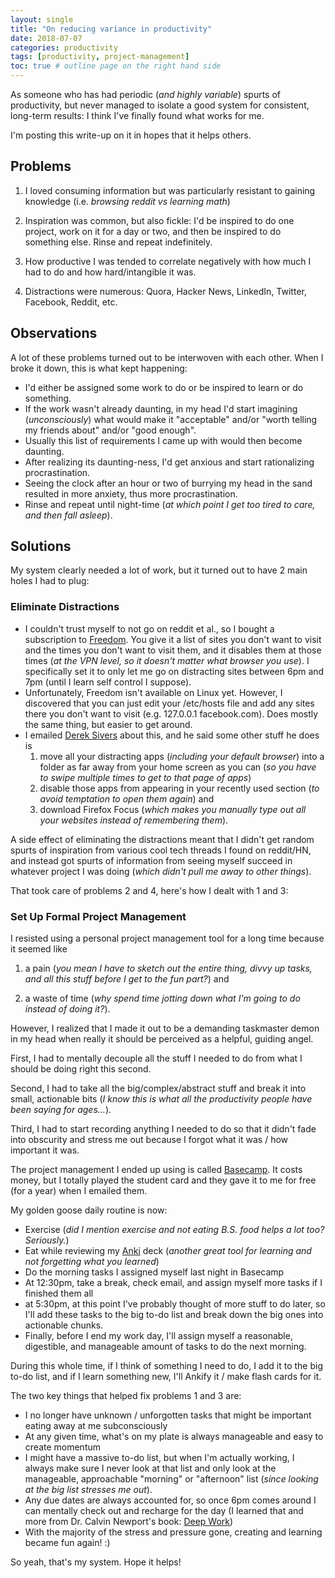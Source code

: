 ```yaml
---
layout: single
title: "On reducing variance in productivity"
date: 2018-07-07
categories: productivity
tags: [productivity, project-management]
toc: true # outline page on the right hand side
---
```


As someone who has had periodic (*and highly variable*) spurts of productivity, but never managed to isolate a good system for consistent, long-term results: I think I've finally found what works for me.

I'm posting this write-up on it in hopes that it helps others. 

## Problems

1. I loved consuming information but was particularly resistant to gaining knowledge (i.e. *browsing reddit vs learning math*)

2. Inspiration was common, but also fickle: I'd be inspired to do one project, work on it for a day or two, and then be inspired to do something else. Rinse and repeat indefinitely.

3. How productive I was tended to correlate negatively with how much I had to do and how hard/intangible it was.

4. Distractions were numerous: Quora, Hacker News, LinkedIn, Twitter, Facebook, Reddit, etc.

## Observations

A lot of these problems turned out to be interwoven with each other. When I broke it down, this is what kept happening:

- I'd either be assigned some work to do or be inspired to learn or do something.
- If the work wasn't already daunting, in my head I'd start imagining (*unconsciously*) what would make it "acceptable" and/or "worth telling my friends about" and/or "good enough".
- Usually this list of requirements I came up with would then become daunting.
- After realizing its daunting-ness, I'd get anxious and start rationalizing procrastination.
- Seeing the clock after an hour or two of burrying my head in the sand resulted in more anxiety, thus more procrastination.
- Rinse and repeat until night-time (*at which point I get too tired to care, and then fall asleep*).

## Solutions

My system clearly needed a lot of work, but it turned out to have 2 main holes I had to plug:

### Eliminate Distractions

- I couldn't trust myself to not go on reddit et al., so I bought a subscription to [Freedom](https://freedom.to/). You give it a list of sites you don't want to visit and the times you don't want to visit them, and it disables them at those times (*at the VPN level, so it doesn't matter what browser you use*). I specifically set it to only let me go on distracting sites between 6pm and 7pm (until I learn self control I suppose).
- Unfortunately, Freedom isn't available on Linux yet. However, I discovered that you can just edit your /etc/hosts file and add any sites there you don't want to visit (e.g. 127.0.0.1    facebook.com). Does mostly the same thing, but easier to get around.
- I emailed [Derek Sivers](https://sivers.org/) about this, and he said some other stuff he does is
    1. move all your distracting apps (*including your default browser*) into a folder as far away from your home screen as you can (*so you have to swipe multiple times to get to that page of apps*)
    2. disable those apps from appearing in your recently used section (*to avoid temptation to open them again*) and
    3. download Firefox Focus (*which makes you manually type out all your websites instead of remembering them*).

A side effect of eliminating the distractions meant that I didn't get random spurts of inspiration from various cool tech threads I found on reddit/HN, and instead got spurts of information from seeing myself succeed in whatever project I was doing (*which didn't pull me away to other things*).

That took care of problems 2 and 4, here's how I dealt with 1 and 3:

### Set Up Formal Project Management

I resisted using a personal project management tool for a long time because it seemed like

1. a pain (*you mean I have to sketch out the entire thing, divvy up tasks, and all this stuff before I get to the fun part?*) and

2. a waste of time (*why spend time jotting down what I'm going to do instead of doing it?*).

However, I realized that I made it out to be a demanding taskmaster demon in my head when really it should be perceived as a helpful, guiding angel.

First, I had to mentally decouple all the stuff I needed to do from what I should be doing right this second.

Second, I had to take all the big/complex/abstract stuff and break it into small, actionable bits (*I know this is what all the productivity people have been saying for ages...*).

Third, I had to start recording anything I needed to do so that it didn't fade into obscurity and stress me out because I forgot what it was / how important it was.

The project management I ended up using is called [Basecamp](https://basecamp.com/). It costs money, but I totally played the student card and they gave it to me for free (for a year) when I emailed them.

My golden goose daily routine is now:

- Exercise (*did I mention exercise and not eating B.S. food helps a lot too? Seriously.*)
- Eat while reviewing my [Anki](https://apps.ankiweb.net/) deck (*another great tool for learning and not forgetting what you learned*)
- Do the morning tasks I assigned myself last night in Basecamp
- At 12:30pm, take a break, check email, and assign myself more tasks if I finished them all
- at 5:30pm, at this point I've probably thought of more stuff to do later, so I'll add these tasks to the big to-do list and break down the big ones into actionable chunks.
- Finally, before I end my work day, I'll assign myself a reasonable, digestible, and manageable amount of tasks to do the next morning.

During this whole time, if I think of something I need to do, I add it to the big to-do list, and if I learn something new, I'll Ankify it / make flash cards for it. 

The two key things that helped fix problems 1 and 3 are:

- I no longer have unknown / unforgotten tasks that might be important eating away at me subconsciously
- At any given time, what's on my plate is always manageable and easy to create momentum
- I might have a massive to-do list, but when I'm actually working, I always make sure I never look at that list and only look at the manageable, approachable "morning" or "afternoon" list (*since looking at the big list stresses me out*).
- Any due dates are always accounted for, so once 6pm comes around I can mentally check out and recharge for the day (I learned that and more from Dr. Calvin Newport's book: [Deep Work](https://www.amazon.com/Deep-Work-Focused-Success-Distracted/dp/1455586692))
- With the majority of the stress and pressure gone, creating and learning became fun again! :)

So yeah, that's my system. Hope it helps!